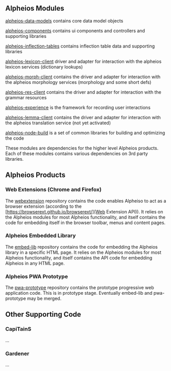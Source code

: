 ## Alpheios Modules

[alpheios-data-models](https://github.com/alpheios-project/data-models) contains core data model objects

[alpheios-components](https://github.com/alpheios-project/components) contains ui components and controllers and supporting libraries

[alpheios-inflection-tables](https://github.com/alpheios-project/inflection-tables) contains inflection table data and supporting libraries

[alpheios-lexicon-client](https://github.com/alpheios-project/lexicon-client) driver and adapter for interaction with the alpheios lexicon services (dictionary lookups)

[alpheios-morph-client](https://github.com/alpheios-project/morph-client) contains the driver and adapter for interaction with the alpheios morphology services (morphology and some short defs)

[alpheios-res-client](https://github.com/alpheios-project/res-client) contains the driver and adapter for interaction with the grammar resources

[alpheios-experience](https://github.com/alpheios-project/experience) is the framework for recording user interactions

[alpheios-lemma-client](https://github.com/alpheios-project/lemma-client) contains the driver and adapter for interaction with the alpheios translation service (not yet activated)

[alpheios-node-build](https://github.com/alpheios-project/node-build) is a set of common libraries for building and optimizing the code

These modules are dependencies for the higher level Alpheios products. Each of these modules contains various dependencies on 
3rd party libraries. 

## Alpheios Products

### Web Extensions (Chrome and Firefox)

The [webextension](https://github.com/alpheios-project/webextension) repository contains the code enables Alpheiso 
to act as a browser extension (according to the [https://browserext.github.io/browserext/](Web Extension API)). 
It relies on the Alpheios modules for most Alpheios functionality, and itself contains the code for embedding 
itself in the browser toolbar, menus and content pages.

### Alpheios Embedded Library

The [embed-lib](https://github.com/alpheios-project/embed-lib) repository contains the code for embedding the Alpheios
library in a specific HTML page.  It relies on the Alpheios modules for most Alpheios functionality, and itself 
contains the API code for embedding Alpheios in any HTML page.

### Alpheios PWA Prototype
The [pwa-prototype](https://github.com/alpheios-project/pwa-prototype) repository contains the prototype progressive web 
application code. This is in prototype stage. Eventually embed-lib and pwa-prototype may be merged.

## Other Supporting Code

### CapiTainS

...

### Gardener

...



